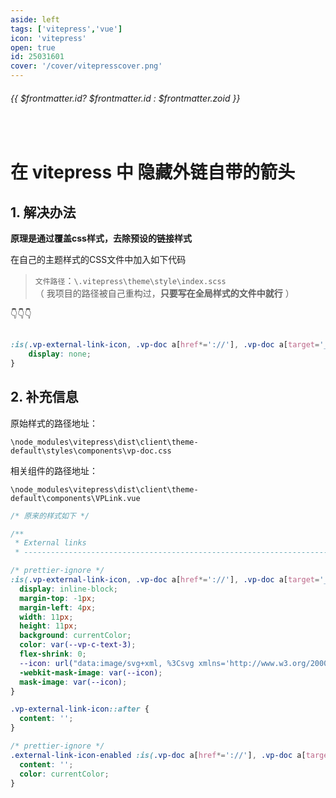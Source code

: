 ```yaml
---
aside: left
tags: ['vitepress','vue']
icon: 'vitepress'
open: true
id: 25031601
cover: '/cover/vitepresscover.png' 
---
```

 
######  {{ $frontmatter.id? $frontmatter.id : $frontmatter.zoid }}
 
<br/>
 



# 在 vitepress 中 隐藏外链自带的箭头

## 1. 解决办法

**原理是通过覆盖css样式，去除预设的链接样式**  

在自己的主题样式的CSS文件中加入如下代码

> `文件路径`：`\.vitepress\theme\style\index.scss`   
>     （ 我项目的路径被自己重构过，**只要写在全局样式的文件中就行** ）  

👇👇👇

```css 

:is(.vp-external-link-icon, .vp-doc a[href*='://'], .vp-doc a[target='_blank']):not(.no-icon)::after {
    display: none;
}
```


## 2. 补充信息

原始样式的路径地址：  

`\node_modules\vitepress\dist\client\theme-default\styles\components\vp-doc.css`  


相关组件的路径地址：  

`\node_modules\vitepress\dist\client\theme-default\components\VPLink.vue`

```css
/* 原来的样式如下 */

/**
 * External links
 * -------------------------------------------------------------------------- */

/* prettier-ignore */
:is(.vp-external-link-icon, .vp-doc a[href*='://'], .vp-doc a[target='_blank']):not(.no-icon)::after {
  display: inline-block;
  margin-top: -1px;
  margin-left: 4px;
  width: 11px;
  height: 11px;
  background: currentColor;
  color: var(--vp-c-text-3);
  flex-shrink: 0;
  --icon: url("data:image/svg+xml, %3Csvg xmlns='http://www.w3.org/2000/svg' viewBox='0 0 24 24' %3E%3Cpath d='M0 0h24v24H0V0z' fill='none' /%3E%3Cpath d='M9 5v2h6.59L4 18.59 5.41 20 17 8.41V15h2V5H9z' /%3E%3C/svg%3E");
  -webkit-mask-image: var(--icon);
  mask-image: var(--icon);
}

.vp-external-link-icon::after {
  content: '';
}

/* prettier-ignore */
.external-link-icon-enabled :is(.vp-doc a[href*='://'], .vp-doc a[target='_blank'])::after {
  content: '';
  color: currentColor;
}

```


